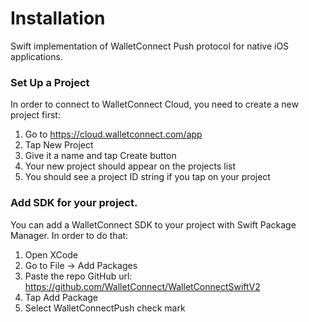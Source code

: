 # Installation

Swift implementation of WalletConnect Push protocol for native iOS applications.

### Set Up a Project

In order to connect to WalletConnect Cloud, you need to create a new project first:

1. Go to https://cloud.walletconnect.com/app
2. Tap New Project
3. Give it a name and tap Create button
4. Your new project should appear on the projects list
5. You should see a project ID string if you tap on your project

### Add SDK for your project.

You can add a WalletConnect SDK to your project with Swift Package Manager. In order to do that:

1. Open XCode
2. Go to File -> Add Packages
3. Paste the repo GitHub url: https://github.com/WalletConnect/WalletConnectSwiftV2
4. Tap Add Package
5. Select WalletConnectPush check mark
